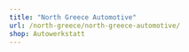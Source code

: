 ```yaml
---
title: "North Greece Automotive"
url: /north-greece/north-greece-automotive/
shop: Autowerkstatt
---
```

